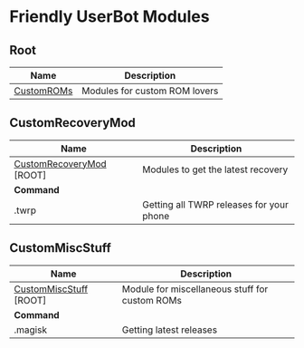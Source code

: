 # Friendly UserBot Modules

## Root

| Name                                                         | Description                   |
| ------------------------------------------------------------ | ----------------------------- |
| [CustomROMs](https://gitlab.com/CakesTwix/friendly-userbot-modules/-/tree/master/CustomROMs) | Modules for custom ROM lovers |

## CustomRecoveryMod

| Name                                                         | Description                              |
| ------------------------------------------------------------ | ---------------------------------------- |
| [CustomRecoveryMod](https://gitlab.com/CakesTwix/friendly-userbot-modules/-/tree/master/CustomROMs) [ROOT] | Modules to get the latest recovery       |
| **Command**                                                  |                                          |
| .twrp <codename>                                             | Getting all TWRP releases for your phone |

## CustomMiscStuff

| Name                                                         | Description                                    |
| ------------------------------------------------------------ | ---------------------------------------------- |
| [CustomMiscStuff](https://gitlab.com/CakesTwix/friendly-userbot-modules/-/tree/master/CustomROMs) [ROOT] | Module for miscellaneous stuff for custom ROMs |
| **Command**                                                  |                                                |
| .magisk                                                      | Getting latest releases                        |